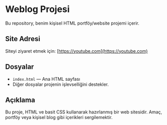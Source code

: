 # Weblog Projesi

Bu repository, benim kişisel HTML portföy/website projemi içerir.

## Site Adresi

Siteyi ziyaret etmek için: [https://youtube.com](https://youtube.com)

## Dosyalar

- `index.html` — Ana HTML sayfası
- Diğer dosyalar projenin işlevselliğini destekler.

## Açıklama

Bu proje, HTML ve basit CSS kullanarak hazırlanmış bir web sitesidir. Amaç, portföy veya kişisel blog gibi içerikleri sergilemektir.
